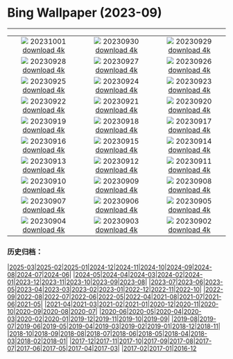 # Bing Wallpaper (2023-09)
**************
| | | |
| :----: | :----: | :----: |
| ![](https://www.bing.com/th?id=OHR.ShenandoahFoliage_EN-CA5764050282_1920x1080.jpg) 20231001 [download 4k](https://www.bing.com/th?id=OHR.ShenandoahFoliage_EN-CA5764050282_UHD.jpg) | ![](https://www.bing.com/th?id=OHR.GuiyangMoon_EN-CA4101915787_1920x1080.jpg) 20230930 [download 4k](https://www.bing.com/th?id=OHR.GuiyangMoon_EN-CA4101915787_UHD.jpg) | ![](https://www.bing.com/th?id=OHR.MaritimeDay_EN-CA2505931032_1920x1080.jpg) 20230929 [download 4k](https://www.bing.com/th?id=OHR.MaritimeDay_EN-CA2505931032_UHD.jpg) |
| ![](https://www.bing.com/th?id=OHR.CapriKrupp_EN-CA9950478690_1920x1080.jpg) 20230928 [download 4k](https://www.bing.com/th?id=OHR.CapriKrupp_EN-CA9950478690_UHD.jpg) | ![](https://www.bing.com/th?id=OHR.VeniceSkatePark_EN-CA1676969637_1920x1080.jpg) 20230927 [download 4k](https://www.bing.com/th?id=OHR.VeniceSkatePark_EN-CA1676969637_UHD.jpg) | ![](https://www.bing.com/th?id=OHR.GlacierBayOtter_EN-CA0481969392_1920x1080.jpg) 20230926 [download 4k](https://www.bing.com/th?id=OHR.GlacierBayOtter_EN-CA0481969392_UHD.jpg) |
| ![](https://www.bing.com/th?id=OHR.FraserRiverBC_EN-CA9274002472_1920x1080.jpg) 20230925 [download 4k](https://www.bing.com/th?id=OHR.FraserRiverBC_EN-CA9274002472_UHD.jpg) | ![](https://www.bing.com/th?id=OHR.NuitBlanche_EN-CA7519752130_1920x1080.jpg) 20230924 [download 4k](https://www.bing.com/th?id=OHR.NuitBlanche_EN-CA7519752130_UHD.jpg) | ![](https://www.bing.com/th?id=OHR.ShamwariRhino_EN-CA5055413725_1920x1080.jpg) 20230923 [download 4k](https://www.bing.com/th?id=OHR.ShamwariRhino_EN-CA5055413725_UHD.jpg) |
| ![](https://www.bing.com/th?id=OHR.NobelNorway_EN-CA0407219199_1920x1080.jpg) 20230922 [download 4k](https://www.bing.com/th?id=OHR.NobelNorway_EN-CA0407219199_UHD.jpg) | ![](https://www.bing.com/th?id=OHR.ArkadiaPark_EN-CA0264862956_1920x1080.jpg) 20230921 [download 4k](https://www.bing.com/th?id=OHR.ArkadiaPark_EN-CA0264862956_UHD.jpg) | ![](https://www.bing.com/th?id=OHR.SplugenPass_EN-CA0023641893_1920x1080.jpg) 20230920 [download 4k](https://www.bing.com/th?id=OHR.SplugenPass_EN-CA0023641893_UHD.jpg) |
| ![](https://www.bing.com/th?id=OHR.MilkyWayPortugal_EN-CA8363323553_1920x1080.jpg) 20230919 [download 4k](https://www.bing.com/th?id=OHR.MilkyWayPortugal_EN-CA8363323553_UHD.jpg) | ![](https://www.bing.com/th?id=OHR.CubanTody_EN-CA7928245530_1920x1080.jpg) 20230918 [download 4k](https://www.bing.com/th?id=OHR.CubanTody_EN-CA7928245530_UHD.jpg) | ![](https://www.bing.com/th?id=OHR.OktoberfestWorkers_EN-CA9741791807_1920x1080.jpg) 20230917 [download 4k](https://www.bing.com/th?id=OHR.OktoberfestWorkers_EN-CA9741791807_UHD.jpg) |
| ![](https://www.bing.com/th?id=OHR.GlenariffForest_EN-CA9436586881_1920x1080.jpg) 20230916 [download 4k](https://www.bing.com/th?id=OHR.GlenariffForest_EN-CA9436586881_UHD.jpg) | ![](https://www.bing.com/th?id=OHR.MongoliaHorses_EN-CA5812178682_1920x1080.jpg) 20230915 [download 4k](https://www.bing.com/th?id=OHR.MongoliaHorses_EN-CA5812178682_UHD.jpg) | ![](https://www.bing.com/th?id=OHR.HemakutaHill_EN-CA8619866663_1920x1080.jpg) 20230914 [download 4k](https://www.bing.com/th?id=OHR.HemakutaHill_EN-CA8619866663_UHD.jpg) |
| ![](https://www.bing.com/th?id=OHR.NorthSeaStairs_EN-CA4141904220_1920x1080.jpg) 20230913 [download 4k](https://www.bing.com/th?id=OHR.NorthSeaStairs_EN-CA4141904220_UHD.jpg) | ![](https://www.bing.com/th?id=OHR.FrenchRiver_EN-CA1479049417_1920x1080.jpg) 20230912 [download 4k](https://www.bing.com/th?id=OHR.FrenchRiver_EN-CA1479049417_UHD.jpg) | ![](https://www.bing.com/th?id=OHR.WalrusSvalbard_EN-CA7767878500_1920x1080.jpg) 20230911 [download 4k](https://www.bing.com/th?id=OHR.WalrusSvalbard_EN-CA7767878500_UHD.jpg) |
| ![](https://www.bing.com/th?id=OHR.AyutthayaTemple_EN-CA7395171545_1920x1080.jpg) 20230910 [download 4k](https://www.bing.com/th?id=OHR.AyutthayaTemple_EN-CA7395171545_UHD.jpg) | ![](https://www.bing.com/th?id=OHR.BathCircus_EN-CA7255075519_1920x1080.jpg) 20230909 [download 4k](https://www.bing.com/th?id=OHR.BathCircus_EN-CA7255075519_UHD.jpg) | ![](https://www.bing.com/th?id=OHR.TIFFCanada_EN-CA9189506488_1920x1080.jpg) 20230908 [download 4k](https://www.bing.com/th?id=OHR.TIFFCanada_EN-CA9189506488_UHD.jpg) |
| ![](https://www.bing.com/th?id=OHR.CreteHarbor_EN-CA1720286368_1920x1080.jpg) 20230907 [download 4k](https://www.bing.com/th?id=OHR.CreteHarbor_EN-CA1720286368_UHD.jpg) | ![](https://www.bing.com/th?id=OHR.MountSegla_EN-CA8072268665_1920x1080.jpg) 20230906 [download 4k](https://www.bing.com/th?id=OHR.MountSegla_EN-CA8072268665_UHD.jpg) | ![](https://www.bing.com/th?id=OHR.CamelsAbove_EN-CA7725955202_1920x1080.jpg) 20230905 [download 4k](https://www.bing.com/th?id=OHR.CamelsAbove_EN-CA7725955202_UHD.jpg) |
| ![](https://www.bing.com/th?id=OHR.ManhattanAerial_EN-CA6943938850_1920x1080.jpg) 20230904 [download 4k](https://www.bing.com/th?id=OHR.ManhattanAerial_EN-CA6943938850_UHD.jpg) | ![](https://www.bing.com/th?id=OHR.TinyHummer_EN-CA4440623117_1920x1080.jpg) 20230903 [download 4k](https://www.bing.com/th?id=OHR.TinyHummer_EN-CA4440623117_UHD.jpg) | ![](https://www.bing.com/th?id=OHR.TurkeyTailMush_EN-CA2729302762_1920x1080.jpg) 20230902 [download 4k](https://www.bing.com/th?id=OHR.TurkeyTailMush_EN-CA2729302762_UHD.jpg) |

### 历史归档：

|[2025-03](/2025-03/2025-03.md)|[2025-02](/2025-02/2025-02.md)|[2025-01](/2025-01/2025-01.md)|[2024-12](/2024-12/2024-12.md)|[2024-11](/2024-11/2024-11.md)|[2024-10](/2024-10/2024-10.md)|[2024-09](/2024-09/2024-09.md)|[2024-08](/2024-08/2024-08.md)|[2024-07](/2024-07/2024-07.md)|[2024-06](/2024-06/2024-06.md)|
|[2024-05](/2024-05/2024-05.md)|[2024-04](/2024-04/2024-04.md)|[2024-03](/2024-03/2024-03.md)|[2024-02](/2024-02/2024-02.md)|[2024-01](/2024-01/2024-01.md)|[2023-12](/2023-12/2023-12.md)|[2023-11](/2023-11/2023-11.md)|[2023-10](/2023-10/2023-10.md)|[2023-09](/2023-09/2023-09.md)|[2023-08](/2023-08/2023-08.md)|
|[2023-07](/2023-07/2023-07.md)|[2023-06](/2023-06/2023-06.md)|[2023-05](/2023-05/2023-05.md)|[2023-04](/2023-04/2023-04.md)|[2023-03](/2023-03/2023-03.md)|[2023-02](/2023-02/2023-02.md)|[2023-01](/2023-01/2023-01.md)|[2022-12](/2022-12/2022-12.md)|[2022-11](/2022-11/2022-11.md)|[2022-10](/2022-10/2022-10.md)|
|[2022-09](/2022-09/2022-09.md)|[2022-08](/2022-08/2022-08.md)|[2022-07](/2022-07/2022-07.md)|[2022-06](/2022-06/2022-06.md)|[2022-05](/2022-05/2022-05.md)|[2022-04](/2022-04/2022-04.md)|[2021-08](/2021-08/2021-08.md)|[2021-07](/2021-07/2021-07.md)|[2021-06](/2021-06/2021-06.md)|[2021-05](/2021-05/2021-05.md)|
|[2021-04](/2021-04/2021-04.md)|[2021-03](/2021-03/2021-03.md)|[2021-02](/2021-02/2021-02.md)|[2021-01](/2021-01/2021-01.md)|[2020-12](/2020-12/2020-12.md)|[2020-11](/2020-11/2020-11.md)|[2020-10](/2020-10/2020-10.md)|[2020-09](/2020-09/2020-09.md)|[2020-08](/2020-08/2020-08.md)|[2020-07](/2020-07/2020-07.md)|
|[2020-06](/2020-06/2020-06.md)|[2020-05](/2020-05/2020-05.md)|[2020-04](/2020-04/2020-04.md)|[2020-03](/2020-03/2020-03.md)|[2020-02](/2020-02/2020-02.md)|[2020-01](/2020-01/2020-01.md)|[2019-12](/2019-12/2019-12.md)|[2019-11](/2019-11/2019-11.md)|[2019-10](/2019-10/2019-10.md)|[2019-09](/2019-09/2019-09.md)|
|[2019-08](/2019-08/2019-08.md)|[2019-07](/2019-07/2019-07.md)|[2019-06](/2019-06/2019-06.md)|[2019-05](/2019-05/2019-05.md)|[2019-04](/2019-04/2019-04.md)|[2019-03](/2019-03/2019-03.md)|[2019-02](/2019-02/2019-02.md)|[2019-01](/2019-01/2019-01.md)|[2018-12](/2018-12/2018-12.md)|[2018-11](/2018-11/2018-11.md)|
|[2018-10](/2018-10/2018-10.md)|[2018-09](/2018-09/2018-09.md)|[2018-08](/2018-08/2018-08.md)|[2018-07](/2018-07/2018-07.md)|[2018-06](/2018-06/2018-06.md)|[2018-05](/2018-05/2018-05.md)|[2018-04](/2018-04/2018-04.md)|[2018-03](/2018-03/2018-03.md)|[2018-02](/2018-02/2018-02.md)|[2018-01](/2018-01/2018-01.md)|
|[2017-12](/2017-12/2017-12.md)|[2017-11](/2017-11/2017-11.md)|[2017-10](/2017-10/2017-10.md)|[2017-09](/2017-09/2017-09.md)|[2017-08](/2017-08/2017-08.md)|[2017-07](/2017-07/2017-07.md)|[2017-06](/2017-06/2017-06.md)|[2017-05](/2017-05/2017-05.md)|[2017-04](/2017-04/2017-04.md)|[2017-03](/2017-03/2017-03.md)|
|[2017-02](/2017-02/2017-02.md)|[2017-01](/2017-01/2017-01.md)|[2016-12](/2016-12/2016-12.md)